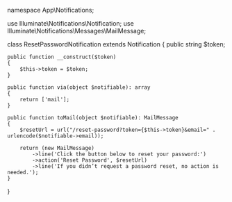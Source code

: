 namespace App\Notifications;

use Illuminate\Notifications\Notification;
use Illuminate\Notifications\Messages\MailMessage;

class ResetPasswordNotification extends Notification
{
    public string $token;

    public function __construct($token)
    {
        $this->token = $token;
    }

    public function via(object $notifiable): array
    {
        return ['mail'];
    }

    public function toMail(object $notifiable): MailMessage
    {
        $resetUrl = url("/reset-password?token={$this->token}&email=" . urlencode($notifiable->email));

        return (new MailMessage)
            ->line('Click the button below to reset your password:')
            ->action('Reset Password', $resetUrl)
            ->line('If you didn’t request a password reset, no action is needed.');
    }
}
